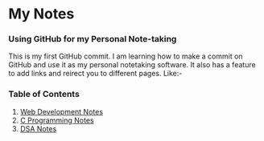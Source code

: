 # My Notes

### Using GitHub for my Personal Note-taking

This is my first GitHub commit. I am learning how to make a commit on GitHub and use it as my personal notetaking software. It also has a feature to add links and reirect you to different pages. Like:-

### Table of Contents
1. [Web Development Notes](./webdev.md)
2. [C Programming Notes](./Clanguage.md)
3. [DSA Notes](./dsa.md)

